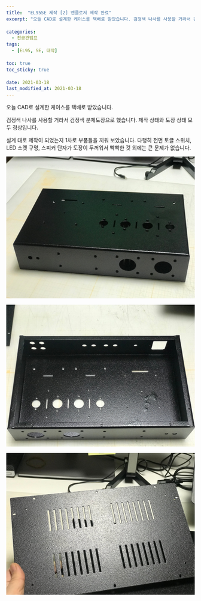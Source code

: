 ```yaml
---
title:  "EL95SE 제작 [2] 엔클로저 제작 완료"
excerpt: "오늘 CAD로 설계한 케이스를 택배로 받았습니다. 검정색 나사를 사용할 거라서 검정색 분체도장으로 했습니다. 제작 상태와 도장 상태 모두 정상입니다."

categories:
  - 진공관앰프
tags:
  - [EL95, SE, 대작]

toc: true
toc_sticky: true
 
date: 2021-03-18
last_modified_at: 2021-03-18
---
```

오늘 CAD로 설계한 케이스를 택배로 받았습니다.

검정색 나사를 사용할 거라서 검정색 분체도장으로 했습니다. 제작 상태와 도장 상태 모두 정상입니다.

설계 대로 제작이 되었는지 1차로 부품들을 끼워 보았습니다. 다행히 전면 토글 스위치, LED 소켓 구멍, 스피커 단자가 도장이 두꺼워서 빡빡한 것 외에는 큰 문제가 없습니다.  

![EL95SE PRJ1 12](/assets/images/EL95SE_PRJ1_12.jpg)

![EL95SE PRJ1 13](/assets/images/EL95SE_PRJ1_13.jpg)

![EL95SE PRJ1 14](/assets/images/EL95SE_PRJ1_14.jpg)